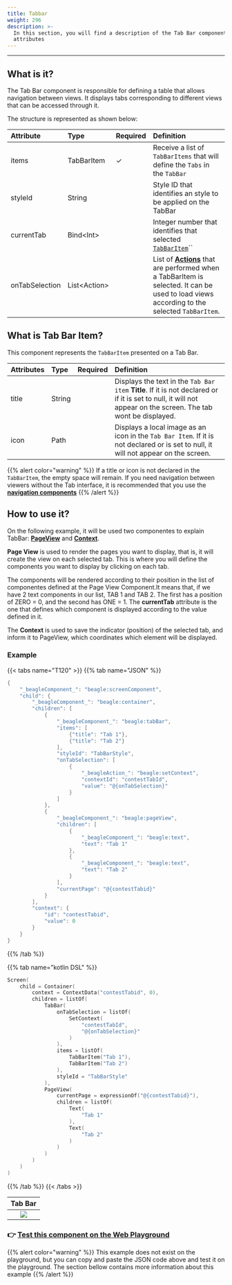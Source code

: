 ```yaml
---
title: Tabbar
weight: 296
description: >-
  In this section, you will find a description of the Tab Bar component and its
  attributes
---
```


---

## What is it? 

The Tab Bar component is responsible for defining a table that allows navigation between views. It displays tabs corresponding to different views that can be accessed through it.

 The structure is represented as shown below:

| **Attribute** | **Type** | Required | **Definition** |
| :--- | :--- | :--- | :--- |
| items | TabBarItem |       ✓ | Receive a list of `TabBarItems` that will define the `Tabs` in the `TabBar` |
| styleId | String |  | Style ID that identifies an style to be applied on the TabBar |
| currentTab | Bind&lt;Int&gt; |  | Integer number that identifies that selected [`TabBarItem`](tabview#tabitem-definition)\`\` |
| onTabSelection | List&lt;Action&gt; |  | List of [**Actions**](../../../../../actions/) that are performed when a TabBarItem is selected. It can be used to load views according to the selected `TabBarItem`. |

## What is Tab Bar **Item?**

This component represents the `TabBarItem` presented on a Tab Bar.  

| **Attributes** | **Type** | Required | **Definition** |
| :--- | :--- | :--- | :--- |
| title | String |  | Displays the text in the `Tab Bar item` **Title**. If it is not declared or if it is set to null, it will not appear on the screen. The tab wont be displayed. |
| icon | Path |  | Displays a local image as an icon in the `Tab Bar Item`. If it is not declared or is set to null, it will not appear on the screen. |

{{% alert color="warning" %}}
If a title or icon is not declared in the `TabBarItem`, the empty space will remain. If you need navigation between viewers without the Tab interface, it is recommended that you use the [**navigation components**](../../../../actions/navigate/)
{{% /alert %}}

## How to use it? 

On the following example, it will be used two componentes to explain TabBar: [**PageView**](../../layout/pageview) and [**Context**](../../../context/). 

**Page View** is used to render the pages you want to display, that is, it will create the view on each selected tab. This is where you will define the components you want to display by clicking on each tab. 

The components will be rendered according to their position in the list of componentes defined at the Page View Component.It means that, if we have 2 text components  in our list, TAB 1 and TAB 2. The first has a position of ZERO = 0, and the second has ONE = 1. The **currentTab** attribute is the one that defines which component is displayed according to the value defined in it. 

The **Context** is used to save the indicator \(position\) of the selected tab, and inform it to PageView, which coordinates which element will be displayed.

### Example

{{< tabs name="T120" >}}
{{% tab name="JSON" %}}
```kotlin
{
    "_beagleComponent_": "beagle:screenComponent",
    "child": {
        "_beagleComponent_": "beagle:container",
        "children": [
            {
                "_beagleComponent_": "beagle:tabBar",
                "items": [
                    {"title": "Tab 1"},
                    {"title": "Tab 2"}
                ],
                "styleId": "TabBarStyle",
                "onTabSelection": [
                    {
                        "_beagleAction_": "beagle:setContext",
                        "contextId": "contestTabId",
                        "value": "@{onTabSelection}"
                    }
                ]
            },
            {
                "_beagleComponent_": "beagle:pageView",
                "children": [
                    {
                        "_beagleComponent_": "beagle:text",
                        "text": "Tab 1"
                    },
                    {
                        "_beagleComponent_": "beagle:text",
                        "text": "Tab 2"
                    }
                ],
                "currentPage": "@{contestTabid}"
            }
        ],
        "context": {
            "id": "contestTabid",
            "value": 0
        }
    }
}
```
{{% /tab %}}

{{% tab name="kotlin DSL" %}}
```kotlin
Screen(
    child = Container(
        context = ContextData("contestTabid", 0),
        children = listOf(
            TabBar(
                onTabSelection = listOf(
                    SetContext(
                        "contestTabId",
                        "@{onTabSelection}"
                    )
                ),
                items = listOf(
                    TabBarItem("Tab 1"),
                    TabBarItem("Tab 2")
                ),
                styleId = "TabBarStyle"
            ),
            PageView(
                currentPage = expressionOf("@{contestTabid}"),
                children = listOf(
                    Text(
                        "Tab 1"
                    ),
                    Text(
                        "Tab 2"
                    )
                )
            )
        )
    )
)
```
{{% /tab %}}
{{< /tabs >}}

| Tab Bar |
| :---: |
| ![](/beagle-tab-view.gif) |

### 👉 [Test this component on the Web Playground](https://beagle-playground.netlify.app/#/demo/default-components/analytics.json)

{{% alert color="warning" %}}
This example does not exist on the playground, but you can copy and paste the JSON code above and test it on the playground. The section bellow contains more information about this example
{{% /alert %}}
